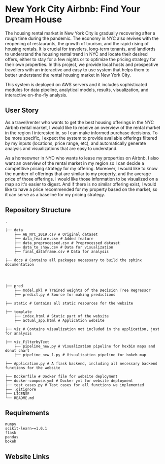 # New York City Airbnb: Find Your Dream House

The housing rental market in New York City is gradually recovering after a rough time during the pandemic. The economy in NYC also revives with the reopening of restaurants, the growth of tourism, and the rapid rising of housing rentals. It is crucial for travelers, long-term tenants, and landlords to understand the housing rental trend in NYC and locate their desired offers, either to stay for a few nights or to optimize the pricing strategy for their own properties. In this project, we provide local hosts and prospective travellers with an interactive and easy to use system that helps them to better understand the rental housing market in New York City.

This system is deployed on AWS servers and it includes sophisticated modules for data pipeline, analytical models, results, visualization, and interactive on-the-fly analysis.

## User Story
As a travel/renter who wants to get the best housing offerings in the NYC Airbnb rental market, I would like to receive an overview of the rental market in the region I interested in, so I can make informed purchase decisions. To be more specific, I expect the system to provide available offerings filtered by my inputs (locations, price range, etc), and automatically generate analysis and visualizations that are easy to understand.

As a homeowner in NYC who wants to lease my properties on Airbnb, I also want an overview of the rental market in my region so I can decide a competitive pricing strategy for my offering. Moreover, I would like to know the number of offerings that are similar to my property, and the average price of those offerings. I would like those information to be visualized on a map so it's easier to digest. And if there is no similar offering exist, I would like to have a price recommended for my property based on the market, so it can serve as a baseline for my pricing strategy.

## Repository Structure 
    .
    
    ├── data  
        ├── AB_NYC_2019.csv # Original dataset 
        ├── data_feature.csv # Added feature
        ├── data_preprocessed.csv # Preprocessed dataset 
        ├── data_to_show.csv # Data for visualization 
        ├── final_dataframe.csv # Data for analysis 
    
    ├── docs # Contains all packages necessary to build the sphinx documentation 
    
    
    
    
    ├── pred 
        ├── model.pkl # Trained weights of the Decision Tree Regressor 
        ├── predict.py # Source for making predictions 
    
    ├── static # Contains all static resources for the website 
    
    ├── template
        ├── index.html # Static part of the website 
        ├── actual_app.html # Application website 
    
    ├── viz # Contains visualization not included in the application, just for analysis 
    
    ├── viz_FilterbyText 
        ├── pipeline_new.py # Visualization pipeline for hexbin maps and donut chart 
        ├── pipeline_new_1.py # Visualization pipeline for bokeh map 
        
    ├── Application.py # A flask backend, including all necessary backend functions for the website 
    
    ├── Dockerfile # Docker file for website deployment 
    ├── docker-compose.yml # Docker yml for website deployment 
    ├── test_cases.py # Test cases for all functions we implemented 
    ├── .gitignore              
    ├── LICENSE
    └── README.md

## Requirements 
    numpy
    scikit-learn~=1.0.1
    flask
    pandas
    bokeh

## Website Links 
